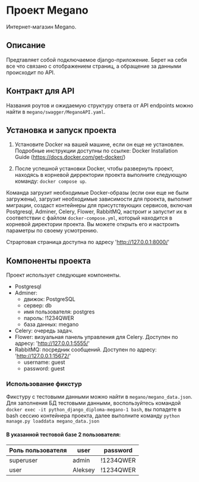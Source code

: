 # Проект Megano
Интернет-магазин Megano.

## Описание
Предтавляет собой подключаемое django-приложение. Берет на себя все что связано с отображением страниц, а обращение 
за данными происходит по API. 

## Контракт для API
Названия роутов и ожидаемую структуру ответа от API endpoints можно найти в `megano/swagger/MeganoAPI.yaml`.

## Установка и запуск проекта

1. Установите Docker на вашей машине, если он еще не установлен. Подробные инструкции доступны по ссылке: 
Docker Installation Guide (https://docs.docker.com/get-docker/)

2. После успешной установки Docker, чтобы развернуть проект, находясь в корневой дирректории проекта выполните следующую команду: `docker compose up`.

Команда загрузит необходимые Docker-образы (если они еще не были загружены), загрузит необходимые зависимости для 
проекта, выполнит миграции, создаст контейнеры для присутствующих сервисов, включая Postgresql, Adminer, Celery, Flower, 
RabbitMQ, настроит и запустит их в соответствии с файлом `docker-compose.yml`, который находится в корневой директории 
проекта. Вы можете открыть его и настроить параметры по своему усмотрению.

Страртовая страница доступна по адресу 'http://127.0.0.1:8000/'


## Компоненты проекта

Проект использует следующие компоненты.

- Postgresql 
- Adminer:
  - движок: PostgreSQL 
  - cервер: db 
  - имя пользователя: postgres 
  - пароль: !1234QWER 
  - база данных: megano
- Celery: очередь задач.
- Flower: визуальная панель управления для Celery. Доступен по адресу: 'http://127.0.0.1:5555/'
- RabbitMQ: посредник сообщений. Доступен по адресу: 'http://127.0.0.1:15672/' 
  - username: guest 
  - password: guest

### Использование фикстур
Фикстуру с тестовыми данными можно найти в `megano/megano_data.json`.
Для заполнения БД тестовыми данными, воспользуйтесь командой `docker exec -it python_django_diploma-megano-1 bash`,
вы попадете в bash сессию контейнера проекта, далее выполните команду `python manage.py loaddata megano_data.json`

#### В указанной тестовой базе 2 пользователя:

| Роль пользователя | user      | password  |
|-------------------|-----------|-----------|
| superuser         | admin     | !1234QWER |
| user              | Aleksey   | !1234QWER |
